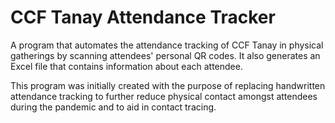 # CCF Tanay Attendance Tracker

A program that automates the attendance tracking of CCF Tanay in physical gatherings by scanning attendees' personal QR codes. It also generates an Excel file that contains information about each attendee.

This program was initially created with the purpose of replacing handwritten attendance tracking to further reduce physical contact amongst attendees during the pandemic and to aid in contact tracing.
